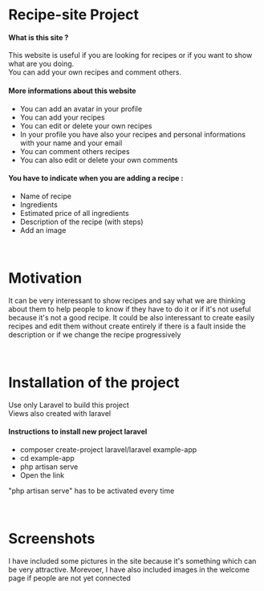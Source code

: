 <h1>Recipe-site Project</h1>

<h4>What is this site ?</h4>
<p>This website is useful if you are looking for recipes or if you want to show what are you doing.
	<br>
You can add your own recipes and comment others.</p>

<h4>More informations about this website</h4>
<ul>
<li>You can add an avatar in your profile</li>
  <li>You can add your recipes</li>
  <li>You can edit or delete your own recipes</li>
  <li>In your profile you have also your recipes and personal informations with your name and your email</li>
  <li>You can comment others recipes</li>
  <li>You can also edit or delete your own comments</li>
</ul>

<h4>You have to indicate when you are adding a recipe :</h4>
<ul>
	<li>Name of recipe</li>
	<li>Ingredients</li>
	<li>Estimated price of all ingredients</li>
	<li>Description of the recipe (with steps)</li>
	<li>Add an image</li>
</ul>

<br>

<h1>Motivation</h1>
<p>It can be very interessant to show recipes and say what we are thinking about them to help people to know if they have to do it or if it's not useful because it's not a good recipe. It could be also interessant to create easily recipes and edit them without create entirely if there is a fault inside the description or if we change the recipe progressively</p>

<br>

<h1>Installation of the project</h1>
<p>Use only Laravel to build this project
<br>
Views also created with laravel</p>

<h4>Instructions to install new project laravel</h4>
<ul>
	<li>composer create-project laravel/laravel example-app</li>
	<li>cd example-app</li>
	<li>php artisan serve</li>
	<li>Open the link</li>
</ul>
<p>"php artisan serve" has to be activated every time</p>

<br>

<h1>Screenshots</h1>
<p>I have included some pictures in the site because it's something which can be very attractive. Morevoer, I have also included images in the welcome page if people are not yet connected</p>

